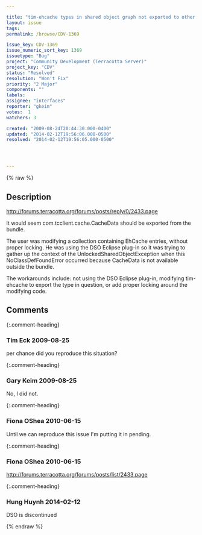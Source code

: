 ```yaml
---

title: "tim-ehcache types in shared object graph not exported to other classloaders"
layout: issue
tags: 
permalink: /browse/CDV-1369

issue_key: CDV-1369
issue_numeric_sort_key: 1369
issuetype: "Bug"
project: "Community Development (Terracotta Server)"
project_key: "CDV"
status: "Resolved"
resolution: "Won't Fix"
priority: "2 Major"
components: ""
labels: 
assignee: "interfaces"
reporter: "gkeim"
votes:  1
watchers: 3

created: "2009-08-24T20:44:30.000-0400"
updated: "2014-02-12T19:56:06.000-0500"
resolved: "2014-02-12T19:56:05.000-0500"




---
```


{% raw %}

## Description

<div markdown="1" class="description">

http://forums.terracotta.org/forums/posts/reply/0/2433.page

It would seem com.tcclient.cache.CacheData should be exported from the bundle.

The user was modifying a collection containing EhCache entries, without proper locking.  He was using the DSO Eclipse plug-in so it was trying to gather up the context of the UnlockedSharedObjectException when this NoClassDefFoundError occurred because CacheData is not available outside the bundle.

The workarounds include: not using the DSO Eclipse plug-in, modifying tim-ehcache to export the type in question, or add proper locking around the modifying code.



</div>

## Comments


{:.comment-heading}
### **Tim Eck** <span class="date">2009-08-25</span>

<div markdown="1" class="comment">

per chance did you reproduce this situation?

</div>


{:.comment-heading}
### **Gary Keim** <span class="date">2009-08-25</span>

<div markdown="1" class="comment">

No, I did not.


</div>


{:.comment-heading}
### **Fiona OShea** <span class="date">2010-06-15</span>

<div markdown="1" class="comment">

Until we can reproduce this issue I'm putting it in pending.

</div>


{:.comment-heading}
### **Fiona OShea** <span class="date">2010-06-15</span>

<div markdown="1" class="comment">

http://forums.terracotta.org/forums/posts/list/2433.page

</div>


{:.comment-heading}
### **Hung Huynh** <span class="date">2014-02-12</span>

<div markdown="1" class="comment">

DSO is discontinued

</div>



{% endraw %}
